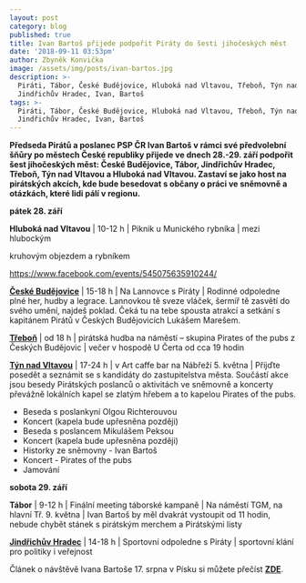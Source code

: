 ```yaml
---
layout: post
category: blog
published: true
title: Ivan Bartoš přijede podpořit Piráty do šesti jihočeských měst
date: '2018-09-11 03:53pm'
author: Zbyněk Konvička
image: /assets/img/posts/ivan-bartos.jpg
description: >-
  Piráti, Tábor, České Budějovice, Hluboká nad Vltavou, Třeboň, Týn nad Vltavou,
  Jindřichův Hradec, Ivan, Bartoš
tags: >-
  Piráti, Tábor, České Budějovice, Hluboká nad Vltavou, Třeboň, Týn nad Vltavou,
  Jindřichův Hradec, Ivan, Bartoš
---
```

**Předseda Pirátů a poslanec PSP ČR Ivan Bartoš v rámci své předvolební šňůry po městech České republiky přijede ve dnech 28.-29. září podpořit šest jihočeských měst: České Budějovice, Tábor, Jindřichův Hradec, Třeboň, Týn nad Vltavou a Hluboká nad Vltavou. Zastaví se jako host na pirátských akcích, kde bude besedovat s občany o práci ve sněmovně a otázkách, které lidi pálí v regionu.**

**pátek 28. září** 

**Hluboká nad Vltavou** | 10-12 h | Piknik u Munického rybníka | mezi hlubockým

kruhovým objezdem a rybníkem 

https://www.facebook.com/events/545075635910244/

[**České Budějovice**](https://www.facebook.com/events/386084621926933/) | 15-18 h | Na Lannovce s Piráty | Rodinné odpoledne plné her, hudby a legrace. Lannovkou tě sveze vláček, šermíř tě zasvětí do svého umění, najdeš poklad. Čeká tu na tebe spousta atrakcí a setkání s kapitánem Pirátů v Českých Budějovicích Lukášem Marešem. 

[**Třeboň**](https://www.facebook.com/events/323896308184510/) | od 18 h | pirátská hudba na náměstí – skupina Pirates of the pubs z Českých Budějovic | večer v hospodě U Čerta od cca 19 hodin 

[**Týn nad Vltavou**](https://www.facebook.com/events/533188697118815/) | 17-24 h | v Art caffe bar na Nábřeží 5. května | Přijďte posedět a seznámit se s kandidáty do zastupitelstva města. Součástí akce jsou besedy Pirátských poslanců o aktivitách ve sněmovně a koncerty převážně lokálních kapel se zlatým hřebem a to kapelou Pirates of the pubs. 

* Beseda s poslankyní Olgou Richterouvou
* Koncert (kapela bude upřesněna později)
* Beseda s poslancem Mikulášem Peksou
* Koncert (kapela bude upřesněna později)
* Historky ze sněmovny - Ivan Bartoš
* Koncert - Pirates of the pubs
* Jamování

**sobota 29. září**

**Tábor** | 9-12 h | Finální meeting táborské kampaně | Na náměstí TGM, na hlavní Tř. 9. května | Ivan Bartoš by měl dvakrát vystoupit od 11 hodin, nebude chybět stánek s pirátským merchem a Pirátskými listy

[**Jindřichův Hradec**](https://www.facebook.com/events/2181326825447413/) | 14-18 h | Sportovní odpoledne s Piráty | sportovní klání pro politiky i veřejnost

Článek o návštěvě Ivana Bartoše 17. srpna v Písku si můžete přečíst [**ZDE**](https://jihocesky.pirati.cz/blog/2018/08/18/ivan-bartos-podporil-piraty-v-pisku-na-besede-s-obcany.html).
